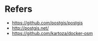 # Refers

- https://github.com/postgis/postgis
- http://postgis.net/
- https://github.com/kartoza/docker-osm